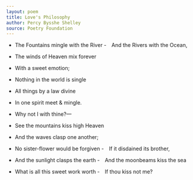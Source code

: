 ```yaml
---
layout: poem
title: Love's Philosophy
author: Percy Bysshe Shelley
source: Poetry Foundation
---
```

- The Fountains mingle with the River
- And the Rivers with the Ocean,
- The winds of Heaven mix forever
- With a sweet emotion;
- Nothing in the world is single
- All things by a law divine
- In one spirit meet & mingle.
- Why not I with thine?—

- See the mountains kiss high Heaven
- And the waves clasp one another;
- No sister-flower would be forgiven
- If it disdained its brother,
- And the sunlight clasps the earth
- And the moonbeams kiss the sea
- What is all this sweet work worth
- If thou kiss not me? 

<br>
